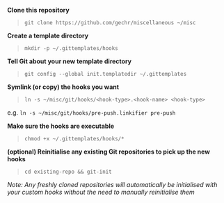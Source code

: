 **Clone this repository**
> `git clone https://github.com/gechr/miscellaneous ~/misc`

**Create a template directory**
> `mkdir -p ~/.gittemplates/hooks`

**Tell Git about your new template directory**
> `git config --global init.templatedir ~/.gittemplates`

**Symlink (or copy) the hooks you want**
> `ln -s ~/misc/git/hooks/<hook-type>.<hook-name> <hook-type>`

e.g. `ln -s ~/misc/git/hooks/pre-push.linkifier pre-push`

**Make sure the hooks are executable**
> `chmod +x ~/.gittemplates/hooks/*`

**(optional) Reinitialise any existing Git repositories to pick up the new hooks**
> `cd existing-repo && git-init`

_Note: Any freshly cloned repositories will automatically be initialised with your custom hooks without the need to manually reinitialise them_
